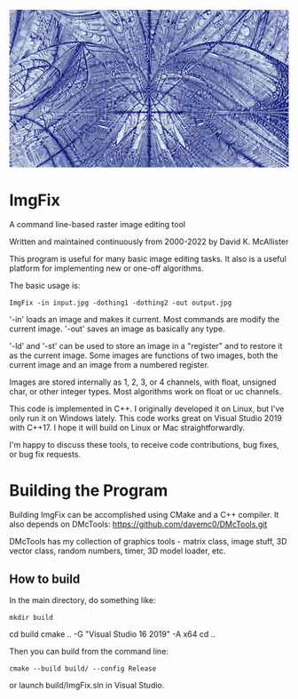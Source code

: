 ![ImgFix](sample.jpg)

# ImgFix
A command line-based raster image editing tool

Written and maintained continuously from 2000-2022 by David K. McAllister

This program is useful for many basic image editing tasks. It also is a useful platform for implementing new or one-off algorithms.

The basic usage is:

    ImgFix -in input.jpg -dothing1 -dothing2 -out output.jpg

'-in' loads an image and makes it current. Most commands are modify the current image. '-out' saves an image as basically any type.

'-ld' and '-st' can be used to store an image in a "register" and to restore it as the current image. Some images are functions of two images, both the current image and an image from a numbered register.

Images are stored internally as 1, 2, 3, or 4 channels, with float, unsigned char, or other integer types. Most algorithms work on float or uc channels.

This code is implemented in C++. I originally developed it on Linux, but I've only run it on Windows lately. This code works great on Visual Studio 2019 with C++17. I hope it will build on Linux or Mac straightforwardly.

I'm happy to discuss these tools, to receive code contributions, bug fixes, or bug fix requests.

Building the Program
====================

Building ImgFix can be accomplished using CMake and a C++ compiler. It also depends on DMcTools: https://github.com/davemc0/DMcTools.git

DMcTools has my collection of graphics tools - matrix class, image stuff,
3D vector class, random numbers, timer, 3D model loader, etc.

How to build
------------

In the main directory, do something like:

    mkdir build
 cd build
 cmake .. -G "Visual Studio 16 2019" -A x64
 cd ..

Then you can build from the command line:

    cmake --build build/ --config Release

or launch build/ImgFix.sln in Visual Studio.
